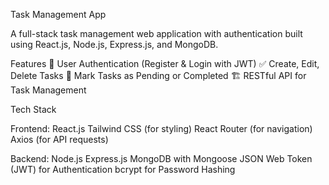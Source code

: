 Task Management App

A full-stack task management web application with authentication built using React.js, Node.js, Express.js, and MongoDB.

Features
🔑 User Authentication (Register & Login with JWT)
✅ Create, Edit, Delete Tasks
📌 Mark Tasks as Pending or Completed
🏗 RESTful API for Task Management

Tech Stack

Frontend:
React.js
Tailwind CSS (for styling)
React Router (for navigation)
Axios (for API requests)

Backend:
Node.js
Express.js
MongoDB with Mongoose
JSON Web Token (JWT) for Authentication
bcrypt for Password Hashing
